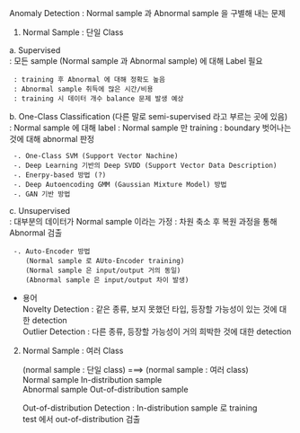 
Anomaly Detection : Normal sample 과 Abnormal sample 을 구별해 내는 문제

1. Normal Sample : 단일 Class

  a. Supervised   <br>
     : 모든 sample (Normal sample 과 Abnormal sample) 에 대해 Label 필요
     
     : training 후 Abnormal 에 대해 정확도 높음
     : Abnormal sample 취득에 많은 시간/비용
     : training 시 데이터 개수 balance 문제 발생 예상
     
  b. One-Class Classification (다른 말로 semi-supervised 라고 부르는 곳에 있음)  <br>
     : Normal sample 에 대해 label
     : Normal sample 만 training
     : boundary 벗어나는 것에 대해 abnormal 판정
     
     -. One-Class SVM (Support Vector Nachine)   
     -. Deep Learning 기반의 Deep SVDD (Support Vector Data Description)
     -. Enerpy-based 방법 (?)
     -. Deep Autoencoding GMM (Gaussian Mixture Model) 방법
     -. GAN 기반 방법
     
  c. Unsupervised   <br>
     : 대부분의 데이터가 Normal sample 이라는 가정
     : 차원 축소 후 복원 과정을 통해 Abnormal 검출
     
     -. Auto-Encoder 방법
        (Normal sample 로 AUto-Encoder training)
        (Normal sample 은 input/output 거의 동일)
        (Abnormal sample 은 input/output 차이 발생)
        
   * 용어  <br>
     Novelty Detection : 같은 종류, 보지 못했던 타입, 등장할 가능성이 있는 것에 대한 detection  <br>
     Outlier Detection : 다른 종류, 등장할 가능성이 거의 희박한 것에 대한 detection   <br>
     
2. Normal Sample : 여러 Class
 
   (normal sample : 단일 class)    ===>   (normal sample : 여러 class)  <br>
         Normal sample                      In-distribution sample        <br>
         Abnormal sample                    Out-of-distribution sample     <br>
         
   Out-of-distribution Detection : In-distribution sample 로 training    <br>
                                   test 에서 out-of-distribution 검출     <br>
                                   
                                   


